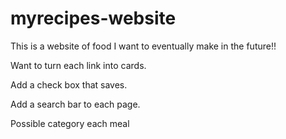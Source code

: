 # myrecipes-website
This is a website of food I want to eventually make in the future!!

Want to turn each link into cards.

Add a check box that saves. 

Add a search bar to each page. 

Possible category each meal


